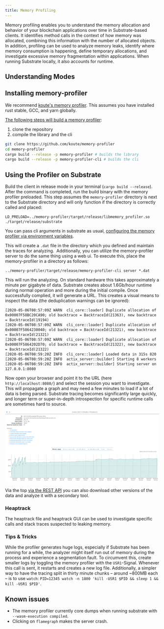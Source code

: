 ```yaml
---
title: Memory Profiling
---
```


Memory profiling enables you to understand the memory allocation and behavior of your blockchain
applications over time in Substrate-based clients. It identifies method calls in the context of how
memory was allocated, combining this information with the number of allocated objects. In addition,
profiling can be used to analyze memory leaks, identify where memory consumption is happening,
define temporary allocations, and investigate excessive memory fragmentation within applications.
When running Substrate locally, it also accounts for runtime.

## Understanding Modes

## Installing memory-profiler

We recommend [koute's memory profiler](https://github.com/koute/memory-profiler). This assumes you
have installed rust stable, GCC, and yarn globally.

[The following steps will build a memory profiler](https://github.com/koute/memory-profiler#building):

1. clone the repository
2. compile the library and the cli

```bash
git clone https://github.com/koute/memory-profiler
cd memory-profiler
cargo build --release -p memory-profiler # builds the library
cargo build --release -p memory-profiler-cli # builds the cli

```

## Using the Profiler on Substrate

Build the client in release mode in your terminal (`cargo build --release`). After the command is
completed, run the build binary with the memory profiler preloaded. This step assumes the
`memory-profiler` directory is next to the Substrate directory and will only function if the
directory is correctly called and placed:

```
LD_PRELOAD=../memory-profiler/target/release/libmemory_profiler.so ./target/release/substrate
```

You can pass cli arguments in substrate as usual,
[configuring the memory profiler via environment variables](https://github.com/koute/memory-profiler#environment-variables-used-by-libmemory_profilerso).

This will create a `.dat` file in the directory which you defined and maintain the traces for
analyzing.  Additionally, you can utilize the memory-profiler server to do the same thing using a
web ui. To execute this, place the memory-profiler in a directory as follows:

```
../memory-profiler/target/release/memory-profiler-cli server *.dat

```

This will run the analyzing. On standard hardware this takes approximately a minute per gigabyte of
data. Substrate creates about 1.6Gb/hour runtime during normal operation and more during the initial
compile. Once successfully complied, it will generate a URL. This creates a visual means to inspect
the data (the deduplication warnings can be ignored):

```
[2020-05-06T08:57:09Z WARN  cli_core::loader] Duplicate allocation of 0x00007F58BC20CA90; old backtrace = BacktraceId(21363), new backtrace = BacktraceId(19194)
[2020-05-06T08:57:09Z WARN  cli_core::loader] Duplicate allocation of 0x00007F5864230040; old backtrace = BacktraceId(21321), new backtrace = BacktraceId(21321)
[2020-05-06T08:57:09Z WARN  cli_core::loader] Duplicate allocation of 0x00007F5864202D70; old backtrace = BacktraceId(21322), new backtrace = BacktraceId(21322)
[2020-05-06T08:59:20Z INFO  cli_core::loader] Loaded data in 315s 820
[2020-05-06T08:59:20Z INFO  actix_server::builder] Starting 8 workers
[2020-05-06T08:59:20Z INFO  actix_server::builder] Starting server on 127.0.0.1:8080
```

Now open your browser and point it to the URL (here `http://localhost:8080/`) and select the session
you want to investigate. This will propagate a graph and may need a few minutes to load if a lot of
data is being parsed. Substrate tracing becomes significantly large quickly, and longer term or
super-in-depth introspection for specific runtime calls are sometimes hard to source.

![Graphs from the web UI](../../assets/memory-graph.png)

Via the top
[via the REST API](https://github.com/koute/memory-profiler#rest-api-exposed-by-memory-profiler-cli-server)
you can also download other versions of the data and analyze it with a secondary tool.

### Heaptrack

The heaptrack file and heaptrack GUI can be used to investigate specific calls and stack traces
suspected to leaking memory.

### Tips & Tricks

While the profiler generates huge logs, especially if Substrate has been running for a while, the
analyzer might itself run out of memory during the process and experience a segmentation fault. To
circumvent this, create smaller logs by toggling the memory profiler with the `USR1`-Signal.
Whenever this call is sent, it restarts and creates a new log file. Additionally, a simpler way to
have the tracing split in thirty minute chunks – around ~800MB each – is to use `watch`:
`PID=12345 watch -n 1800 'kill -USR1 $PID && sleep 1 && kill -USR1 $PID'`.

## Known issues

- The memory profiler currently core dumps when running substrate with `--wasm-execution compiled`.
- Clicking on `flamegraph` makes the server crash.
